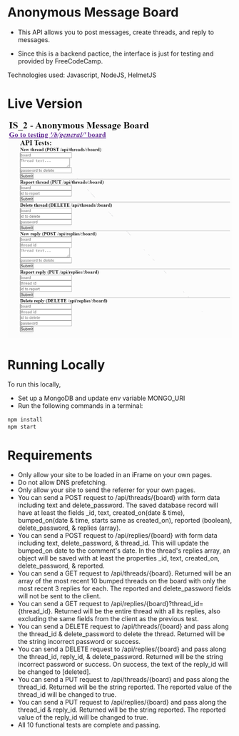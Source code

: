 # Anonymous Message Board

- This API allows you to post messages, create threads, and reply to messages.

- Since this is a backend pactice, the interface is just for testing and provided by FreeCodeCamp.

Technologies used: Javascript, NodeJS, HelmetJS

# Live Version

![image](./images/preview.png)

# Running Locally

To run this locally, 
- Set up a MongoDB and update env variable MONGO_URI
- Run the following commands in a terminal:

```
npm install
npm start
```

# Requirements

- Only allow your site to be loaded in an iFrame on your own pages.
- Do not allow DNS prefetching.
- Only allow your site to send the referrer for your own pages.
- You can send a POST request to /api/threads/{board} with form data including text and delete_password. The saved database record will have at least the fields _id, text, created_on(date & time), bumped_on(date & time, starts same as created_on), reported (boolean), delete_password, & replies (array).
- You can send a POST request to /api/replies/{board} with form data including text, delete_password, & thread_id. This will update the bumped_on date to the comment's date. In the thread's replies array, an object will be saved with at least the properties _id, text, created_on, delete_password, & reported.
- You can send a GET request to /api/threads/{board}. Returned will be an array of the most recent 10 bumped threads on the board with only the most recent 3 replies for each. The reported and delete_password fields will not be sent to the client.
- You can send a GET request to /api/replies/{board}?thread_id={thread_id}. Returned will be the entire thread with all its replies, also excluding the same fields from the client as the previous test.
- You can send a DELETE request to /api/threads/{board} and pass along the thread_id & delete_password to delete the thread. Returned will be the string incorrect password or success.
- You can send a DELETE request to /api/replies/{board} and pass along the thread_id, reply_id, & delete_password. Returned will be the string incorrect password or success. On success, the text of the reply_id will be changed to [deleted].
- You can send a PUT request to /api/threads/{board} and pass along the thread_id. Returned will be the string reported. The reported value of the thread_id will be changed to true.
- You can send a PUT request to /api/replies/{board} and pass along the thread_id & reply_id. Returned will be the string reported. The reported value of the reply_id will be changed to true.
- All 10 functional tests are complete and passing.